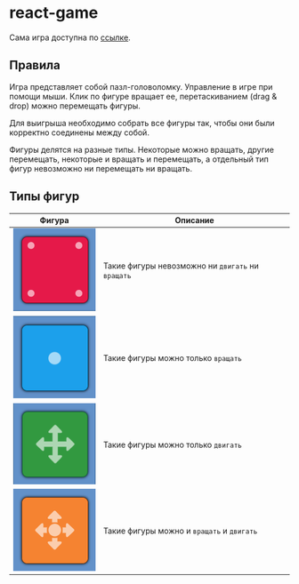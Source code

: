 # react-game
Сама игра доступна по [ссылке](https://victorlitvinenko-react-game.netlify.app/).
## Правила
Игра представляет собой пазл-головоломку. Управление в игре при помощи мыши. Клик по фигуре вращает ее, перетаскиванием (drag & drop) можно перемещать фигуры.

Для выигрыша необходимо собрать все фигуры так, чтобы они были корректно соединены между собой.

Фигуры делятся на разные типы. Некоторые можно вращать, другие перемещать, некоторые и вращать и перемещать, а отдельный тип фигур невозможно ни перемещать ни вращать.
## Типы фигур
Фигура | Описание
--- | ---
| ![](https://github.com/victorlitvinenko/react-game/blob/react-game/src/images/red.png?raw=true) | Такие фигуры невозможно ни `двигать` ни `вращать`
| ![](https://github.com/victorlitvinenko/react-game/blob/react-game/src/images/blue.png?raw=true) | Такие фигуры можно только `вращать`
| ![](https://github.com/victorlitvinenko/react-game/blob/react-game/src/images/green.png?raw=true) | Такие фигуры можно только `двигать`
| ![](https://github.com/victorlitvinenko/react-game/blob/react-game/src/images/orange.png?raw=true) | Такие фигуры можно и `вращать` и `двигать`
